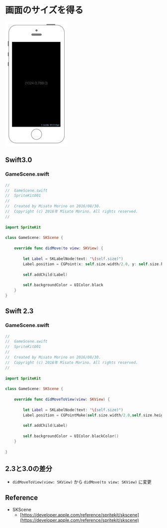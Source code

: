 # 画面のサイズを得る

![Preview spritekit001](img/spritekit001.png)

## Swift3.0
### GameScene.swift
```swift
//
//  GameScene.swift
//  SpriteKit001
//
//  Created by Misato Morino on 2016/08/30.
//  Copyright (c) 2016年 Misato Morino. All rights reserved.
//

import SpriteKit

class GameScene: SKScene {
    
    override func didMove(to view: SKView) {
        
        let Label = SKLabelNode(text: "\(self.size)")
        Label.position = CGPoint(x: self.size.width/2.0, y: self.size.height/2.0)
        
        self.addChild(Label)
        
        self.backgroundColor = UIColor.black
    } 
} 
```

## Swift 2.3
### GameScene.swift
```swift
//
//  GameScene.swift
//  SpriteKit001
//
//  Created by Misato Morino on 2016/08/30.
//  Copyright (c) 2016年 Misato Morino. All rights reserved.
//

import SpriteKit

class GameScene: SKScene {
    
    override func didMoveToView(view: SKView) {
        
        let Label = SKLabelNode(text: "\(self.size)")
        Label.position = CGPointMake(self.size.width/2.0,self.size.height/2.0)
        
        self.addChild(Label)
        
        self.backgroundColor = UIColor.blackColor()
    }
    
}
```

## 2.3と3.0の差分
* ```didMoveToView(view: SKView)``` から ```didMove(to view: SKView)``` に変更

## Reference
* SKScene
    * [https://developer.apple.com/reference/spritekit/skscene](https://developer.apple.com/reference/spritekit/skscene)
